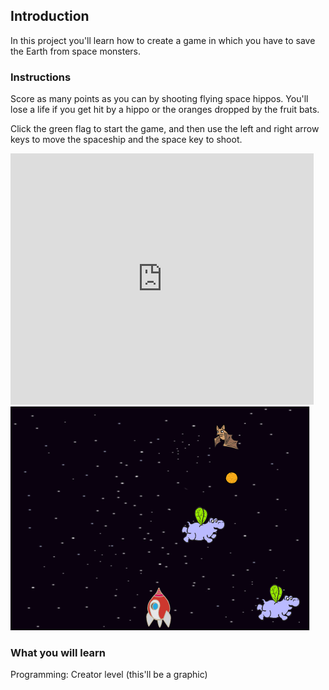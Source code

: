 ## Introduction

In this project you'll learn how to create a game in which you have to save the Earth from space monsters.

### Instructions

Score as many points as you can by shooting flying space hippos. You'll lose a life if you get hit by a hippo or the oranges dropped by the fruit bats.

Click the green flag to start the game, and then use the left and right arrow keys to move the spaceship and the space key to shoot.

<div class="scratch-preview">
  <iframe allowtransparency="true" width="485" height="402" src="https://scratch.mit.edu/projects/embed/46018140/?autostart=false" frameborder="0"></iframe>
  <img src="images/invaders-final.png">
</div>

### What you will learn

Programming: Creator level
(this'll be a graphic)

